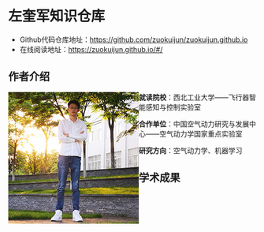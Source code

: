 # 左奎军知识仓库

- Github代码仓库地址：https://github.com/zuokuijun/zuokuijun.github.io
- 在线阅读地址：https://zuokuijun.github.io/#/

## 作者介绍

<p>
<img align= "left" src="./images/zuokuijun.jpg">  
</p>














**就读院校**：西北工业大学——飞行器智能感知与控制实验室       

**合作单位**：中国空气动力研究与发展中心——空气动力学国家重点实验室      

**研究方向**：空气动力学、机器学习        

## 学术成果







